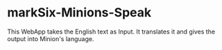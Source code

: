 # markSix-Minions-Speak
This WebApp takes the English text as Input. 
It translates it and gives the output into Minion's language.
